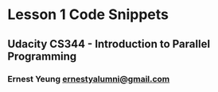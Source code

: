 # Lesson 1 Code Snippets  
## Udacity CS344 - Introduction to Parallel Programming  
### Ernest Yeung <ernestyalumni@gmail.com>  



